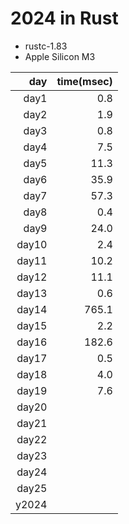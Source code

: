 # 2024 in Rust

- rustc-1.83
- Apple Silicon M3

|   day |time(msec)|
|------:|---------:|
| day1  |      0.8 |
| day2  |      1.9 |
| day3  |      0.8 |
| day4  |      7.5 |
| day5  |     11.3 |
| day6  |     35.9 |
| day7  |     57.3 |
| day8  |      0.4 |
| day9  |     24.0 |
| day10 |      2.4 |
| day11 |     10.2 |
| day12 |     11.1 |
| day13 |      0.6 |
| day14 |    765.1 |
| day15 |      2.2 |
| day16 |    182.6 |
| day17 |      0.5 |
| day18 |      4.0 |
| day19 |      7.6 |
| day20 |          |
| day21 |          |
| day22 |          |
| day23 |          |
| day24 |          |
| day25 |          |
| y2024 |          |
